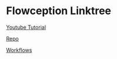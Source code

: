 # Flowception Linktree


[Youtube Tutorial](https://youtu.be/eFzNekhVhmM?si=0hWMdbe4T5K5vJPP)

[Repo](https://github.com/InvisiBug/flowception-linktree)

[Workflows](https://github.com/InvisiBug/flowception-linktree/actions)